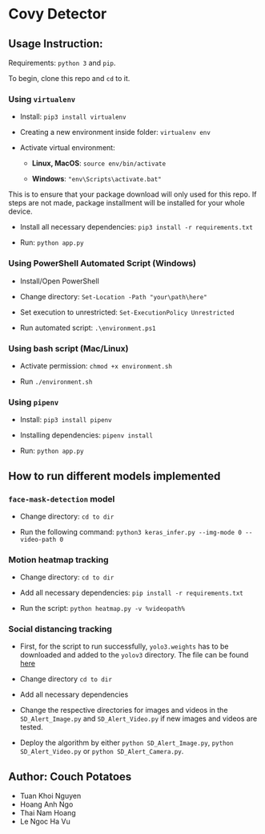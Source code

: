 # Covy Detector

## Usage Instruction:

Requirements: `python 3` and `pip`.

To begin, clone this repo and `cd` to it.

### Using `virtualenv`

* Install: `pip3 install virtualenv`

* Creating a new environment inside folder: `virtualenv env`

* Activate virtual environment:
  * **Linux, MacOS**: `source env/bin/activate`

  * **Windows**: `"env\Scripts\activate.bat"`

This is to ensure that your package download will only used for this repo. If steps are not made, package installment will be installed for your whole device.

* Install all necessary dependencies: `pip3 install -r requirements.txt`

* Run: `python app.py`

### Using PowerShell Automated Script (Windows)

* Install/Open PowerShell

* Change directory: `Set-Location -Path "your\path\here"`

* Set execution to unrestricted: `Set-ExecutionPolicy Unrestricted`

* Run automated script: `.\environment.ps1`

### Using bash script (Mac/Linux)

* Activate permission: `chmod +x environment.sh`

* Run `./environment.sh`

### Using `pipenv`

* Install: `pip3 install pipenv`

* Installing dependencies: `pipenv install`

* Run: `python app.py`

## How to run different models implemented

### `face-mask-detection` model

* Change directory: `cd to dir`

* Run the following command: `python3 keras_infer.py --img-mode 0 --video-path 0`


### Motion heatmap tracking

* Change directory:  `cd to dir` 

* Add all necessary dependencies: `pip install -r requirements.txt`

* Run the script: `python heatmap.py -v %videopath%` 

### Social distancing tracking

* First, for the script to run successfully, `yolo3.weights` has to be downloaded and added to the `yolov3` directory. The file can be found [here](https://pjreddie.com/darknet/yolo/)

* Change directory `cd to dir`

* Add all necessary dependencies

* Change the respective directories for images and videos in the `SD_Alert_Image.py` and `SD_Alert_Video.py` if new images and videos are tested.

* Deploy the algorithm by either `python SD_Alert_Image.py`,  `python SD_Alert_Video.py` or `python SD_Alert_Camera.py`.

## Author: Couch Potatoes

* Tuan Khoi Nguyen
* Hoang Anh Ngo
* Thai Nam Hoang
* Le Ngoc Ha Vu
